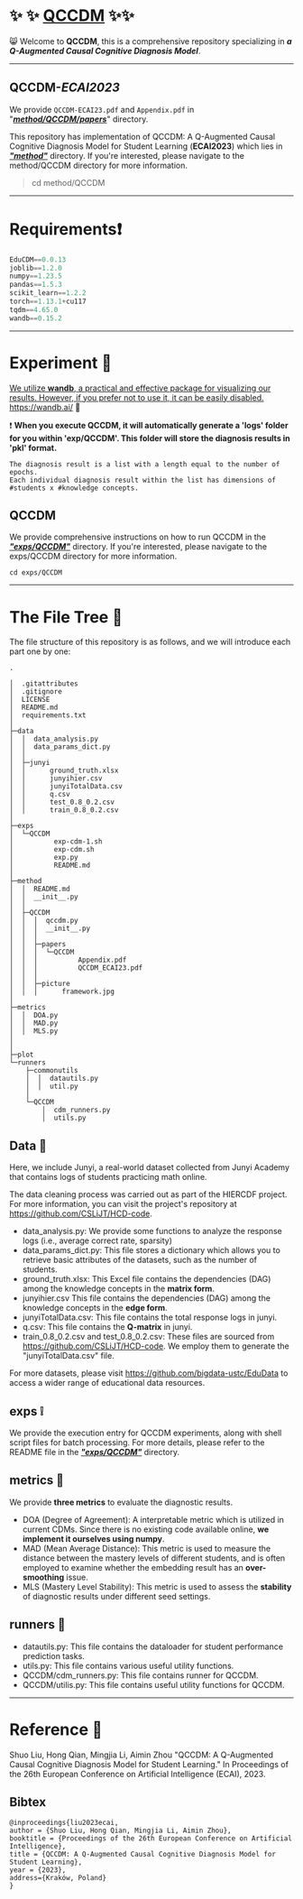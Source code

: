 # :sparkles: :sparkles: <u>QCCDM</u> :sparkles::sparkles:

:smile_cat: Welcome to **QCCDM**, this is a comprehensive repository specializing in ***a Q-Augmented Causal Cognitive Diagnosis Model***.

------

## QCCDM-*ECAI2023*

We provide `QCCDM-ECAI23.pdf` and  `Appendix.pdf` in "*<u>**method/QCCDM/papers**</u>*" directory.

This repository has implementation of QCCDM: A Q-Augmented Causal Cognitive Diagnosis Model for Student Learning (**ECAI2023**) which lies in *<u>**"method"**</u>* directory.  If you're interested, please navigate to the method/QCCDM directory for more information.

> cd method/QCCDM

------

# Requirements:heavy_exclamation_mark:

```python
EduCDM==0.0.13
joblib==1.2.0
numpy==1.23.5
pandas==1.5.3
scikit_learn==1.2.2
torch==1.13.1+cu117
tqdm==4.65.0
wandb==0.15.2
```

------

# Experiment :clap:

<u>We utilize **wandb**, a practical and effective package for visualizing our results. However, if you prefer not to use it, it can be easily disabled.</u> https://wandb.ai/ :scroll:

:exclamation: **When you execute QCCDM, it will automatically generate a 'logs' folder for you within 'exp/QCCDM'. This folder will store the diagnosis results in 'pkl' format.**

```
The diagnosis result is a list with a length equal to the number of epochs. 
Each individual diagnosis result within the list has dimensions of #students x #knowledge concepts.
```

## QCCDM

We provide comprehensive instructions on how to run QCCDM in the ***<u>"exps/QCCDM"</u>*** directory. If you're interested, please navigate to the exps/QCCDM directory for more information.

```
cd exps/QCCDM
```

------

# The File Tree :file_folder:

The file structure of this repository is as follows, and we will introduce each part one by one:

```
.

│  .gitattributes
│  .gitignore
│  LICENSE
│  README.md
│  requirements.txt
│
├─data
│  │  data_analysis.py
│  │  data_params_dict.py
│  │
│  ├─junyi
│  │      ground_truth.xlsx
│  │      junyihier.csv
│  │      junyiTotalData.csv
│  │      q.csv
│  │      test_0.8_0.2.csv
│  │      train_0.8_0.2.csv
│
├─exps
│  └─QCCDM
│          exp-cdm-1.sh
│          exp-cdm.sh
│          exp.py
│          README.md
│
├─method
│  │  README.md
│  │  __init__.py
│  │
│  ├─QCCDM
│  │  │  qccdm.py
│  │  │  __init__.py
│  │  │
│  │  ├─papers
│  │  │  └─QCCDM
│  │  │          Appendix.pdf
│  │  │          QCCDM_ECAI23.pdf
│  │  │
│  │  ├─picture
│  │  │      framework.jpg
│
├─metrics
│  │  DOA.py
│  │  MAD.py
│  │  MLS.py
│         
│
├─plot
└─runners
    ├─commonutils
    │  │  datautils.py
    │  │  util.py
    │
    └─QCCDM
        │  cdm_runners.py
        │  utils.py
```



## Data :whale:

Here, we include Junyi, a real-world dataset collected from Junyi Academy that contains logs of students practicing math online. 

The data cleaning process was carried out as part of the HIERCDF project. For more information, you can visit the project's repository at https://github.com/CSLiJT/HCD-code.

- data_analysis.py: We provide some functions to analyze the response logs (i.e., average correct rate, sparsity)
- data_params_dict.py: This file stores a dictionary which allows you to retrieve basic attributes of the datasets, such as the number of students.
- ground_truth.xlsx: This Excel file contains the dependencies (DAG) among the knowledge concepts in the **matrix form**.
- junyihier.csv This file contains the dependencies (DAG) among the knowledge concepts in the **edge form**.
- junyiTotalData.csv: This file contains the total response logs in junyi.
- q.csv: This file contains the **Q-matrix** in junyi.
- train_0.8_0.2.csv and test_0.8_0.2.csv: These files are sourced from https://github.com/CSLiJT/HCD-code. We employ them to generate the "junyiTotalData.csv" file.

For more datasets, please visit https://github.com/bigdata-ustc/EduData to access a wider range of educational data resources.

## exps :grey_exclamation:

We provide the execution entry for QCCDM experiments, along with shell script files for batch processing. For more details, please refer to the README file in the ***<u>"exps/QCCDM"</u>*** directory.

## metrics :dart:

We provide **three metrics** to evaluate the diagnostic results.

- DOA (Degree of Agreement): A interpretable metric which is utilized in current CDMs. Since there is no existing code available online, **we implement it ourselves using numpy**.
- MAD (Mean Average Distance): This metric is used to measure the distance between the mastery levels of different students, and is often employed to examine whether the embedding result has an **over-smoothing** issue.
- MLS (Mastery Level Stability): This metric is used to assess the **stability** of diagnostic results under different seed settings.

## runners :beginner:

- datautils.py: This file contains the dataloader for student performance prediction tasks.
- utils.py: This file contains various useful utility functions.
- QCCDM/cdm_runners.py: This file contains runner for QCCDM.
- QCCDM/utilis.py: This file contains useful utility functions for QCCDM.

------

# Reference :thought_balloon:

Shuo Liu, Hong Qian, Mingjia Li, Aimin Zhou "QCCDM: A Q-Augmented Causal Cognitive Diagnosis Model for Student Learning." In Proceedings of the 26th European Conference on Artificial Intelligence (ECAI), 2023.

## Bibtex

```
@inproceedings{liu2023ecai,
author = {Shuo Liu, Hong Qian, Mingjia Li, Aimin Zhou},
booktitle = {Proceedings of the 26th European Conference on Artificial Intelligence},
title = {QCCDM: A Q-Augmented Causal Cognitive Diagnosis Model for Student Learning},
year = {2023},
address={Kraków, Poland}
}
```
